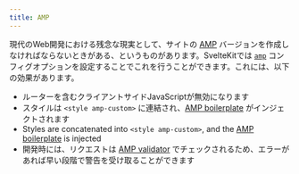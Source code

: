 ```yaml
---
title: AMP
---
```


現代のWeb開発における残念な現実として、サイトの [AMP](https://amp.dev/ja/) バージョンを作成しなければならないときがある、というものがあります。SvelteKitでは [`amp`](#configuration-amp) コンフィグオプションを設定することでこれを行うことができます。これには、以下の効果があります。

- ルーターを含むクライアントサイドJavaScriptが無効になります
- スタイルは `<style amp-custom>` に連結され、[AMP boilerplate](https://amp.dev/boilerplate/) がインジェクトされます
- Styles are concatenated into `<style amp-custom>`, and the [AMP boilerplate](https://amp.dev/boilerplate/) is injected
- 開発時には、リクエストは [AMP validator](https://validator.ampproject.org/) でチェックされるため、エラーがあれば早い段階で警告を受け取ることができます
